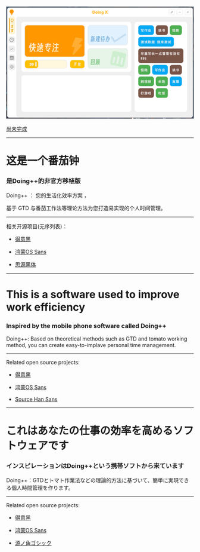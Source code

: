 ![尚未完成](./Screenshots.png)

<u>尚未完成</u>

---

# 这是一个番茄钟

### 是Doing++的非官方移植版

Doing++ ： 您的生活化效率方案 ， 

基于 GTD 与番茄工作法等理论方法为您打造易实现的个人时间管理。

------

相关开源项目(无序列表)：

- [得意黑](https://github.com/atelier-anchor/smiley-sans)

- [鸿蒙OS Sans](https://developer.harmonyos.com/cn/docs/design/des-resources/general-0000001157315901)

- [思源黑体](https://github.com/adobe-fonts/source-han-sans)





---

# This is a software used to improve work efficiency

### Inspired by the mobile phone software called Doing++

Doing++: Based on theoretical methods such as GTD and tomato working method, you can create easy-to-implave personal time management.

---

Related open source projects:

- [得意黑](https://github.com/atelier-anchor/smiley-sans)

- [鸿蒙OS Sans](https://developer.harmonyos.com/cn/docs/design/des-resources/general-0000001157315901)

- [Source Han Sans](https://github.com/adobe-fonts/source-han-sans)





---

# これはあなたの仕事の効率を高めるソフトウェアです

### インスピレーションはDoing++という携帯ソフトから来ています

Doing++：GTDとトマト作業法などの理論的方法に基づいて、簡単に実現できる個人時間管理を作ります。

---

Related open source projects:

- [得意黑](https://github.com/atelier-anchor/smiley-sans)

- [鸿蒙OS Sans](https://developer.harmonyos.com/cn/docs/design/des-resources/general-0000001157315901)

- [源ノ角ゴシック](https://github.com/adobe-fonts/source-han-sans)